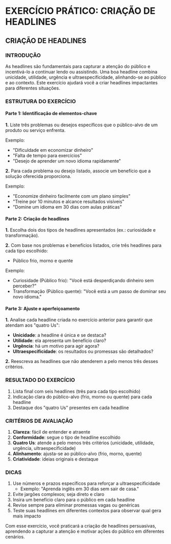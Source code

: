 # EXERCÍCIO PRÁTICO: CRIAÇÃO DE HEADLINES

## CRIAÇÃO DE HEADLINES

### INTRODUÇÃO

As headlines são fundamentais para capturar a atenção do público e incentivá-lo a continuar lendo ou assistindo. Uma boa headline combina unicidade, utilidade, urgência e ultraespecificidade, alinhando-se ao público e ao contexto. Este exercício ajudará você a criar headlines impactantes para diferentes situações.

### ESTRUTURA DO EXERCÍCIO

#### Parte 1: Identificação de elementos-chave

**1.** Liste três problemas ou desejos específicos que o público-alvo de um produto ou serviço enfrenta.

Exemplo:
- "Dificuldade em economizar dinheiro"
- "Falta de tempo para exercícios" 
- "Desejo de aprender um novo idioma rapidamente"

**2.** Para cada problema ou desejo listado, associe um benefício que a solução oferecida proporciona.

Exemplo:
- "Economize dinheiro facilmente com um plano simples"
- "Treine por 10 minutos e alcance resultados visíveis"
- "Domine um idioma em 30 dias com aulas práticas"

#### Parte 2: Criação de headlines

**1.** Escolha dois dos tipos de headlines apresentados (ex.: curiosidade e transformação).

**2.** Com base nos problemas e benefícios listados, crie três headlines para cada tipo escolhido:
- Público frio, morno e quente

Exemplo:
- Curiosidade (Público frio): "Você está desperdiçando dinheiro sem perceber?"
- Transformação (Público quente): "Você está a um passo de dominar seu novo idioma."

#### Parte 3: Ajuste e aperfeiçoamento

**1.** Analise cada headline criada no exercício anterior para garantir que atendam aos "quatro Us":
- **Unicidade**: a headline é única e se destaca?
- **Utilidade**: ela apresenta um benefício claro?
- **Urgência**: há um motivo para agir agora?
- **Ultraespecificidade**: os resultados ou promessas são detalhados?

**2.** Reescreva as headlines que não atenderem a pelo menos três desses critérios.

### RESULTADO DO EXERCÍCIO

1. Lista final com seis headlines (três para cada tipo escolhido)
2. Indicação clara do público-alvo (frio, morno ou quente) para cada headline
3. Destaque dos "quatro Us" presentes em cada headline

### CRITÉRIOS DE AVALIAÇÃO

1. **Clareza**: fácil de entender e atraente
2. **Conformidade**: segue o tipo de headline escolhido
3. **Quatro Us**: atende a pelo menos três critérios (unicidade, utilidade, urgência, ultraespecificidade)
4. **Alinhamento**: ajusta-se ao público-alvo (frio, morno, quente)
5. **Criatividade**: ideias originais e destaque

### DICAS

1. Use números e prazos específicos para reforçar a ultraespecificidade
   - Exemplo: "Aprenda inglês em 30 dias sem sair de casa."
2. Evite jargões complexos; seja direto e claro
3. Insira um benefício claro para o público em cada headline
4. Revise sempre para eliminar promessas vagas ou genéricas
5. Teste suas headlines em diferentes contextos para observar qual gera mais impacto

Com esse exercício, você praticará a criação de headlines persuasivas, aprendendo a capturar a atenção e motivar ações do público em diferentes cenários.
